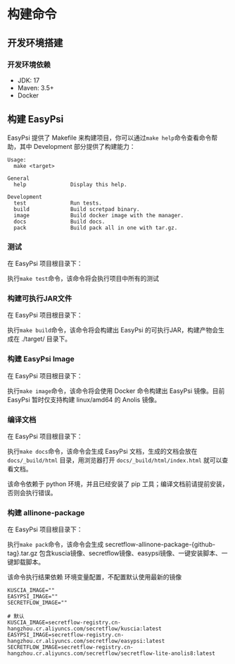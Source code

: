 # 构建命令

## 开发环境搭建

### 开发环境依赖

* JDK: 17
* Maven: 3.5+
* Docker

## 构建 EasyPsi

EasyPsi 提供了 Makefile 来构建项目，你可以通过`make help`命令查看命令帮助，其中 Development 部分提供了构建能力：

```shell
Usage:
  make <target>

General
  help              Display this help.

Development
  test              Run tests.
  build             Build scretpad binary.
  image             Build docker image with the manager.
  docs              Build docs.
  pack              Build pack all in one with tar.gz.
```

### 测试

在 EasyPsi 项目根目录下：

执行`make test`命令，该命令将会执行项目中所有的测试

### 构建可执行JAR文件

在 EasyPsi 项目根目录下：

执行`make build`命令，该命令将会构建出 EasyPsi 的可执行JAR，构建产物会生成在 ./target/ 目录下。

### 构建 EasyPsi Image

在 EasyPsi 项目根目录下：

执行`make image`命令，该命令将会使用 Docker 命令构建出 EasyPsi 镜像。目前 EasyPsi 暂时仅支持构建 linux/amd64 的 Anolis 镜像。

### 编译文档

在 EasyPsi 项目根目录下：

执行`make docs`命令，该命令会生成 EasyPsi 文档，生成的文档会放在 `docs/_build/html` 目录，用浏览器打开 `docs/_build/html/index.html` 就可以查看文档。

该命令依赖于 python 环境，并且已经安装了 pip 工具；编译文档前请提前安装，否则会执行错误。

### 构建 allinone-package

在 EasyPsi 项目根目录下：

执行`make pack`命令，该命令会生成 secretflow-allinone-package-{github-tag}.tar.gz
包含kuscia镜像、secretflow镜像、easypsi镜像、一键安装脚本、一键卸载脚本。

该命令执行结果依赖 环境变量配置，不配置默认使用最新的镜像

```shell
KUSCIA_IMAGE=""
EASYPSI_IMAGE=""
SECRETFLOW_IMAGE=""

# 默认
KUSCIA_IMAGE=secretflow-registry.cn-hangzhou.cr.aliyuncs.com/secretflow/kuscia:latest
EASYPSI_IMAGE=secretflow-registry.cn-hangzhou.cr.aliyuncs.com/secretflow/easypsi:latest
SECRETFLOW_IMAGE=secretflow-registry.cn-hangzhou.cr.aliyuncs.com/secretflow/secretflow-lite-anolis8:latest
```
